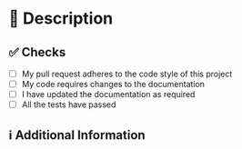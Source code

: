 <!--
Thanks for creating this pull request 🤗

Please make sure that the pull request is limited to one type (docs, feature, etc.) and keep it as small as possible. You can open multiple prs instead of opening a huge one.
-->

<!-- If this pull request closes one ore more issues, please mention the issue numbers below -->

<!--
Closes #<issue-number1-here>
Closes #<issue-number2-here>
-->

# 📑 Description
<!-- Add a brief description of the pr -->

<!-- You can also choose to add a list of changes and if they have been completed or not by using the markdown to-do list syntax
- [ ] Not Completed
- [x] Completed
-->

## ✅ Checks
<!-- Make sure your pr passes the CI checks and do check the following fields as needed - -->
- [ ] My pull request adheres to the code style of this project
- [ ] My code requires changes to the documentation
- [ ] I have updated the documentation as required
- [ ] All the tests have passed

## ℹ Additional Information
<!-- Any additional information like breaking changes, dependencies added, screenshots, comparisons between new and old behavior, etc. -->